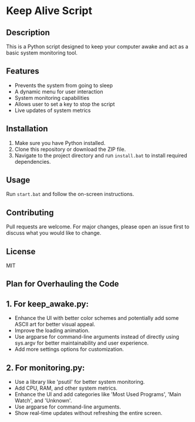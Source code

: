 # Keep Alive Script

## Description
This is a Python script designed to keep your computer awake and act as a basic system monitoring tool.

## Features

- Prevents the system from going to sleep
- A dynamic menu for user interaction
- System monitoring capabilities
- Allows user to set a key to stop the script
- Live updates of system metrics

## Installation

1. Make sure you have Python installed.
2. Clone this repository or download the ZIP file.
3. Navigate to the project directory and run `install.bat` to install required dependencies.

## Usage

Run `start.bat` and follow the on-screen instructions.

## Contributing

Pull requests are welcome. For major changes, please open an issue first to discuss what you would like to change.

## License

MIT

## Plan for Overhauling the Code

## 1. For keep_awake.py:
   - Enhance the UI with better color schemes and potentially add some ASCII art for better visual appeal.
   - Improve the loading animation.
   - Use argparse for command-line arguments instead of directly using sys.argv for better maintainability and user experience.
   - Add more settings options for customization.

## 2. For monitoring.py:
   - Use a library like 'psutil' for better system monitoring.
   - Add CPU, RAM, and other system metrics.
   - Enhance the UI and add categories like 'Most Used Programs', 'Main Watch', and 'Unknown'.
   - Use argparse for command-line arguments.
   - Show real-time updates without refreshing the entire screen.
